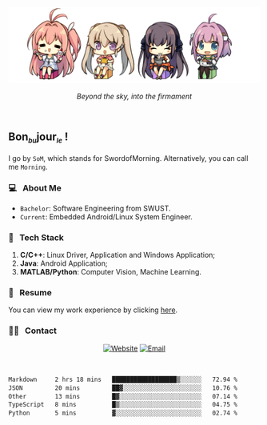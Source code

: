 <img src="./pic/Aokana.png">
<p align="center"><em>Beyond the sky, into the firmament</em></p>

<br/>

## Bon<sub><em><font size=2>bu</font></em></sub>jour<sub><em><font size=2>le</font></em></sub> !

I go by `SoM`, which stands for SwordofMorning. Alternatively, you can call me `Morning`.

### 💻 &nbsp; About Me

- `Bachelor`: Software Engineering from SWUST.
- `Current`: Embedded Android/Linux System Engineer.

### 🔧 &nbsp; Tech Stack

1. **C/C++**: Linux Driver, Application and Windows Application;
2. **Java**: Android Application;
3. **MATLAB/Python**: Computer Vision, Machine Learning.

### 📝 &nbsp; Resume

You can view my work experience by clicking <a href="https://swordofmorning.com/index.php/contact/">here</a>.

### 🤝🏻 &nbsp; Contact

<p align="center">
<a href="https://swordofmorning.com/"><img alt="Website" src="https://img.shields.io/badge/Website-swordofmorning.com-blue?style=flat-square&logo=google-chrome"></a>
<a href="mailto:master@xiaojintao.email
"><img alt="Email" src="https://img.shields.io/badge/Email-master@xiaojintao.email-blue?style=flat-square&logo=gmail"></a>
</p>

<br/>

<!--START_SECTION:waka-->

```txt
Markdown     2 hrs 18 mins   ██████████████████▒░░░░░░   72.94 %
JSON         20 mins         ██▓░░░░░░░░░░░░░░░░░░░░░░   10.76 %
Other        13 mins         █▓░░░░░░░░░░░░░░░░░░░░░░░   07.14 %
TypeScript   8 mins          █▒░░░░░░░░░░░░░░░░░░░░░░░   04.75 %
Python       5 mins          ▓░░░░░░░░░░░░░░░░░░░░░░░░   02.74 %
```

<!--END_SECTION:waka-->
